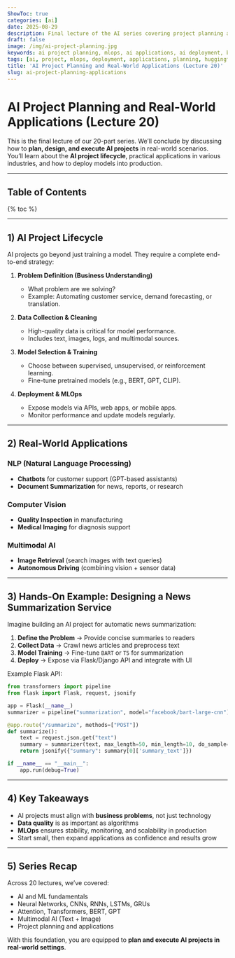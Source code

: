 ```yaml
---
ShowToc: true
categories: [ai]
date: 2025-08-29
description: Final lecture of the AI series covering project planning and real-world applications. Learn the end-to-end AI project lifecycle, business problem definition, data pipeline, deployment, and MLOps.
draft: false
image: /img/ai-project-planning.jpg
keywords: ai project planning, mlops, ai applications, ai deployment, business ai, huggingface, flask api, ai strategy
tags: [ai, project, mlops, deployment, applications, planning, huggingface, flask]
title: 'AI Project Planning and Real-World Applications (Lecture 20)'
slug: ai-project-planning-applications
---
```


# AI Project Planning and Real-World Applications (Lecture 20)

This is the final lecture of our 20-part series. We’ll conclude by discussing how to **plan, design, and execute AI projects** in real-world scenarios.  
You’ll learn about the **AI project lifecycle**, practical applications in various industries, and how to deploy models into production.

---

## Table of Contents
{% toc %}

---

## 1) AI Project Lifecycle

AI projects go beyond just training a model. They require a complete end-to-end strategy:

1. **Problem Definition (Business Understanding)**  
   - What problem are we solving?  
   - Example: Automating customer service, demand forecasting, or translation.  

2. **Data Collection & Cleaning**  
   - High-quality data is critical for model performance.  
   - Includes text, images, logs, and multimodal sources.  

3. **Model Selection & Training**  
   - Choose between supervised, unsupervised, or reinforcement learning.  
   - Fine-tune pretrained models (e.g., BERT, GPT, CLIP).  

4. **Deployment & MLOps**  
   - Expose models via APIs, web apps, or mobile apps.  
   - Monitor performance and update models regularly.  

---

## 2) Real-World Applications

### NLP (Natural Language Processing)
- **Chatbots** for customer support (GPT-based assistants)  
- **Document Summarization** for news, reports, or research  

### Computer Vision
- **Quality Inspection** in manufacturing  
- **Medical Imaging** for diagnosis support  

### Multimodal AI
- **Image Retrieval** (search images with text queries)  
- **Autonomous Driving** (combining vision + sensor data)  

---

## 3) Hands-On Example: Designing a News Summarization Service

Imagine building an AI project for automatic news summarization:

1. **Define the Problem** → Provide concise summaries to readers  
2. **Collect Data** → Crawl news articles and preprocess text  
3. **Model Training** → Fine-tune `BART` or `T5` for summarization  
4. **Deploy** → Expose via Flask/Django API and integrate with UI  

Example Flask API:

```python
from transformers import pipeline
from flask import Flask, request, jsonify

app = Flask(__name__)
summarizer = pipeline("summarization", model="facebook/bart-large-cnn")

@app.route("/summarize", methods=["POST"])
def summarize():
    text = request.json.get("text")
    summary = summarizer(text, max_length=50, min_length=10, do_sample=False)
    return jsonify({"summary": summary[0]['summary_text']})

if __name__ == "__main__":
    app.run(debug=True)
````

---

## 4) Key Takeaways

* AI projects must align with **business problems**, not just technology
* **Data quality** is as important as algorithms
* **MLOps** ensures stability, monitoring, and scalability in production
* Start small, then expand applications as confidence and results grow

---

## 5) Series Recap

Across 20 lectures, we’ve covered:

* AI and ML fundamentals
* Neural Networks, CNNs, RNNs, LSTMs, GRUs
* Attention, Transformers, BERT, GPT
* Multimodal AI (Text + Image)
* Project planning and applications

With this foundation, you are equipped to **plan and execute AI projects in real-world settings**.